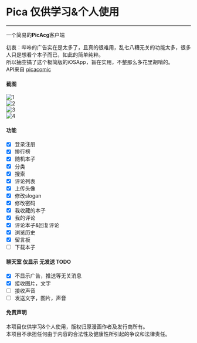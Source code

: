 # Pica 仅供学习&个人使用  
---  
一个简易的**PicAcg**客户端  
  
初衷：哔咔的广告实在是太多了，且真的很难用，乱七八糟无关的功能太多，很多人只是想看个本子而已，如此的简单纯粹。  
所以抽空搞了这个极简版的iOSApp，旨在实用，不整那么多花里胡哨的。  
API来自 [picacomic](https://github.com/AnkiKong/picacomic) 

#### 截图  
![1](https://i.loli.net/2021/05/28/aibTuYkSwdhq3te.png)  
![2](https://i.loli.net/2021/05/28/adI5F9orGhuTyq1.png)  
![3](https://i.loli.net/2021/05/28/4MaYRzyXqbHIk5v.png)  
![4](https://i.loli.net/2021/05/28/lAC6X7T8xvyGuKc.png)  

#### 功能  
* [x] 登录注册
* [x] 排行榜
* [x] 随机本子
* [x] 分类
* [x] 搜索
* [x] 评论列表
* [x] 上传头像
* [x] 修改slogan
* [x] 修改密码
* [x] 我收藏的本子
* [x] 我的评论
* [x] 评论本子&回复评论
* [x] 浏览历史
* [x] 留言板
* [ ] 下载本子

#### 聊天室 仅显示 无发送 TODO
* [x] 不显示广告，推送等无关消息
* [x] 接收图片，文字
* [ ] 接收声音
* [ ] 发送文字，图片，声音

#### 免责声明  
本项目仅供学习&个人使用，版权归原漫画作者及发行商所有。  
本项目不承担任何由于内容的合法性及健康性所引起的争议和法律责任。
